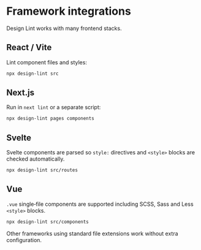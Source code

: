 # Framework integrations

Design Lint works with many frontend stacks.

## React / Vite
Lint component files and styles:

```bash
npx design-lint src
```

## Next.js
Run in `next lint` or a separate script:

```bash
npx design-lint pages components
```

## Svelte
Svelte components are parsed so `style:` directives and `<style>` blocks are checked automatically.

```bash
npx design-lint src/routes
```

## Vue
`.vue` single‑file components are supported including SCSS, Sass and Less `<style>` blocks.

```bash
npx design-lint src/components
```

Other frameworks using standard file extensions work without extra configuration.
